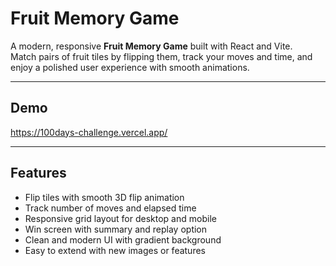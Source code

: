 # Fruit Memory Game

A modern, responsive **Fruit Memory Game** built with React and Vite.  
Match pairs of fruit tiles by flipping them, track your moves and time, and enjoy a polished user experience with smooth animations.

---

## Demo
https://100days-challenge.vercel.app/

---

## Features

- Flip tiles with smooth 3D flip animation  
- Track number of moves and elapsed time  
- Responsive grid layout for desktop and mobile  
- Win screen with summary and replay option  
- Clean and modern UI with gradient background  
- Easy to extend with new images or features 
